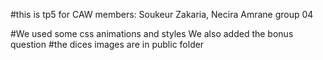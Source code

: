 #this is tp5 for CAW members: Soukeur Zakaria, Necira Amrane group 04

#We used some css animations and styles We also added the bonus question
#the dices images are in public folder
